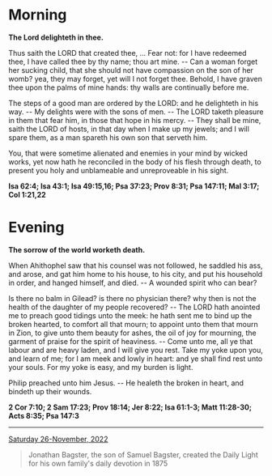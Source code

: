 # Morning

**The Lord delighteth in thee.**
 
Thus saith the LORD that created thee, ... Fear not: for I have redeemed thee, I have called thee by thy name; thou art mine. -- Can a woman forget her sucking child, that she should not have compassion on the son of her womb? yea, they may forget, yet will I not forget thee. Behold, I have graven thee upon the palms of mine hands: thy walls are continually before me.
 
The steps of a good man are ordered by the LORD: and he delighteth in his way. -- My delights were with the sons of men. -- The LORD taketh pleasure in them that fear him, in those that hope in his mercy. -- They shall be mine, saith the LORD of hosts, in that day when I make up my jewels; and I will spare them, as a man spareth his own son that serveth him.
 
You, that were sometime alienated and enemies in your mind by wicked works, yet now hath he reconciled in the body of his flesh through death, to present you holy and unblameable and unreproveable in his sight.  

**Isa 62:4; Isa 43:1; Isa 49:15,16; Psa 37:23; Prov 8:31; Psa 147:11; Mal 3:17; Col 1:21,22**

# Evening

**The sorrow of the world worketh death.**
 
When Ahithophel saw that his counsel was not followed, he saddled his ass, and arose, and gat him home to his house, to his city, and put his household in order, and hanged himself, and died. -- A wounded spirit who can bear?
 
Is there no balm in Gilead? is there no physician there? why then is not the health of the daughter of my people recovered? -- The LORD hath anointed me to preach good tidings unto the meek: he hath sent me to bind up the broken hearted, to comfort all that mourn; to appoint unto them that mourn in Zion, to give unto them beauty for ashes, the oil of joy for mourning, the garment of praise for the spirit of heaviness. -- Come unto me, all ye that labour and are heavy laden, and I will give you rest. Take my yoke upon you, and learn of me; for I am meek and lowly in heart: and ye shall find rest unto your souls. For my yoke is easy, and my burden is light.
 
Philip preached unto him Jesus. -- He healeth the broken in heart, and bindeth up their wounds.  

**2 Cor 7:10; 2 Sam 17:23; Prov 18:14; Jer 8:22; Isa 61:1-3; Matt 11:28-30; Acts 8:35; Psa 147:3**

---

[Saturday 26-November, 2022](https://t.me/s/daily_light)

> Jonathan Bagster, the son of Samuel Bagster, created the Daily Light for his own family's daily devotion in 1875


